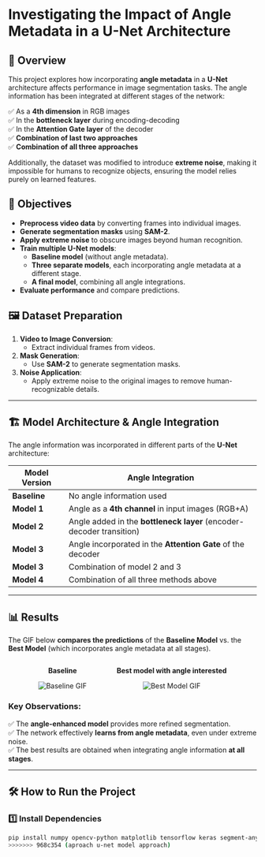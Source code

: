 # Investigating the Impact of Angle Metadata in a U-Net Architecture

## 📌 Overview

This project explores how incorporating **angle metadata** in a **U-Net** architecture affects performance in image segmentation tasks. The angle information has been integrated at different stages of the network:

✅ As a **4th dimension** in RGB images  
✅ In the **bottleneck layer** during encoding-decoding  
✅ In the **Attention Gate layer** of the decoder  
✅ **Combination of last two approaches**   
✅ **Combination of all three approaches**  

Additionally, the dataset was modified to introduce **extreme noise**, making it impossible for humans to recognize objects, ensuring the model relies purely on learned features.

## 🎯 Objectives

- **Preprocess video data** by converting frames into individual images.  
- **Generate segmentation masks** using **SAM-2**.  
- **Apply extreme noise** to obscure images beyond human recognition.  
- **Train multiple U-Net models**:
  - **Baseline model** (without angle metadata).  
  - **Three separate models**, each incorporating angle metadata at a different stage.  
  - **A final model**, combining all angle integrations.  
- **Evaluate performance** and compare predictions.  

## 🖼️ Dataset Preparation  

1. **Video to Image Conversion**:  
   - Extract individual frames from videos.  
2. **Mask Generation**:  
   - Use **SAM-2** to generate segmentation masks.  
3. **Noise Application**:  
   - Apply extreme noise to the original images to remove human-recognizable details.  

---

## 🏗️ Model Architecture & Angle Integration  

The angle information was incorporated in different parts of the **U-Net** architecture:

| Model Version | Angle Integration |  
|--------------|------------------|  
| **Baseline** | No angle information used |  
| **Model 1** | Angle as a **4th channel** in input images (RGB+A) |  
| **Model 2** | Angle added in the **bottleneck layer** (encoder-decoder transition) |  
| **Model 3** | Angle incorporated in the **Attention Gate** of the decoder |  
| **Model 3** | Combination of model 2 and 3 |  
| **Model 4** | Combination of all three methods above |  

---

## 📊 Results  

The GIF below **compares the predictions** of the **Baseline Model** vs. the **Best Model** (which incorporates angle metadata at all stages).  
<div style="display: flex; justify-content: space-evenly;">
    <div style="text-align: center;">
        <p><strong>Baseline</strong></p>
        <img src="https://github.com/user-attachments/assets/2db4bb91-d728-4422-a1c5-07dfba6839d4" alt="Baseline GIF" />
    </div>
    <div style="text-align: center;">
        <p><strong>Best model with angle interested</strong></p>
        <img src="https://github.com/user-attachments/assets/55308484-4143-47e4-88ec-78dd5cdf8286" alt="Best Model GIF" />
    </div>
</div>




### Key Observations:
✅ The **angle-enhanced model** provides more refined segmentation.  
✅ The network effectively **learns from angle metadata**, even under extreme noise.  
✅ The best results are obtained when integrating angle information **at all stages**.  

---

## 🛠️ How to Run the Project  

### 1️⃣ Install Dependencies  

```bash
pip install numpy opencv-python matplotlib tensorflow keras segment-anything
>>>>>>> 968c354 (aproach u-net model approach)
